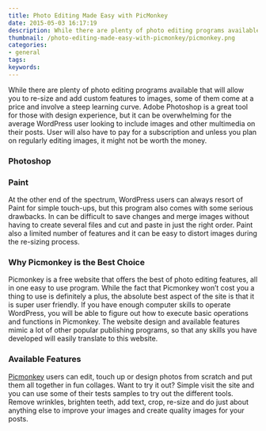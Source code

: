 ```yaml
---
title: Photo Editing Made Easy with PicMonkey
date: 2015-05-03 16:17:19
description: While there are plenty of photo editing programs available that will allow you to re-size and add custom features to images, some of them come at a price and involve a steep learning curve. 
thumbnail: /photo-editing-made-easy-with-picmonkey/picmonkey.png
categories:
- general
tags:
keywords:
---
```


While there are plenty of photo editing programs available that will allow you to re-size and add custom features to images, some of them come at a price and involve a steep learning curve. Adobe Photoshop is a great tool for those with design experience, but it can be overwhelming for the average WordPress user looking to include images and other multimedia on their posts. User will also have to pay for a subscription and unless you plan on regularly editing images, it might not be worth the money.
<!-- more -->
### **Photoshop**

### **Paint**

At the other end of the spectrum, WordPress users can always resort of Paint for simple touch-ups, but this program also comes with some serious drawbacks. In can be difficult to save changes and merge images without having to create several files and cut and paste in just the right order. Paint also a limited number of features and it can be easy to distort images during the re-sizing process.

### **Why Picmonkey is the Best Choice**

Picmonkey is a free website that offers the best of photo editing features, all in one easy to use program. While the fact that Picmonkey won’t cost you a thing to use is definitely a plus, the absolute best aspect of the site is that it is super user friendly. If you have enough computer skills to operate WordPress, you will be able to figure out how to execute basic operations and functions in Picmonkey. The website design and available features mimic a lot of other popular publishing programs, so that any skills you have developed will easily translate to this website.

### **Available Features**

[Picmonkey](https://www.picmonkey.com/) users can edit, touch up or design photos from scratch and put them all together in fun collages. Want to try it out? Simple visit the site and you can use some of their tests samples to try out the different tools. Remove wrinkles, brighten teeth, add text, crop, re-size and do just about anything else to improve your images and create quality images for your posts.
